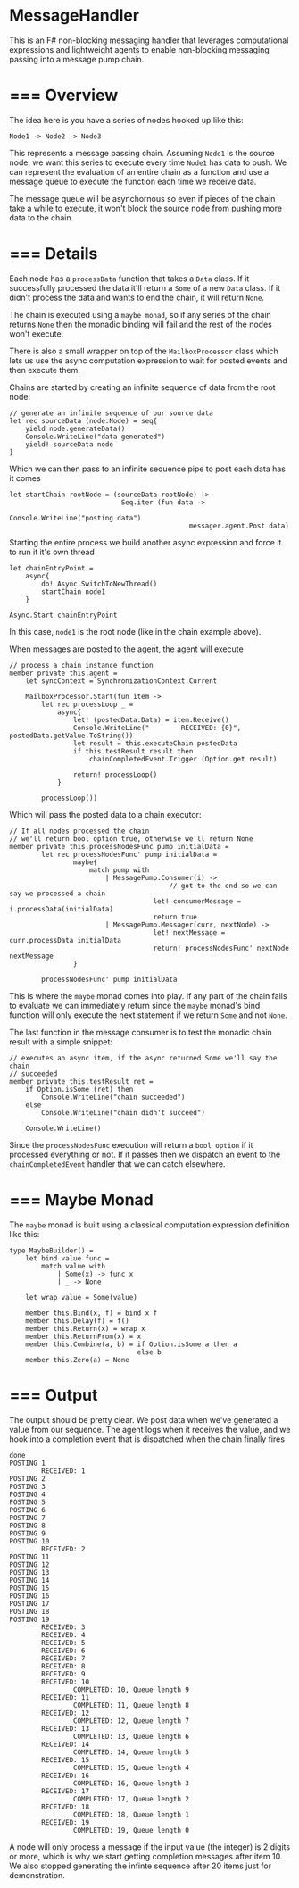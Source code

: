 MessageHandler
=============

This is an F# non-blocking messaging handler that leverages computational expressions and lightweight agents to enable non-blocking messaging passing into a message pump chain.


===
Overview
===

The idea here is you have a series of nodes hooked up like this:

```
Node1 -> Node2 -> Node3
```
   
This represents a message passing chain.  Assuming `Node1` is the source node, we want this series to execute every time `Node1` has data to push.  We can represent the evaluation of an entire chain as a function and use a message queue to execute the function each time we receive data. 

The message queue will be asynchornous so even if pieces of the chain take a while to execute, it won't block the 
source node from pushing more data to the chain.

===
Details
===

Each node has a `processData` function that takes a `Data` class. If it successfully processed the data it'll return a `Some` of a new `Data` class. If it didn't process the data and wants to end the chain, it will return `None`.  

The chain is executed using a `maybe monad`, so if any series of the chain returns `None` then the monadic binding will fail and the rest of the nodes won't execute.  

There is also a small wrapper on top of the `MailboxProcessor` class which lets us use the async computation expression to wait for posted events and then execute them.

Chains are started by creating an infinite sequence of data from the root node:

```
// generate an infinite sequence of our source data    
let rec sourceData (node:Node) = seq{
    yield node.generateData()
    Console.WriteLine("data generated")
    yield! sourceData node
} 
```

Which we can then pass to an infinite sequence pipe to post each data has it comes

```
let startChain rootNode = (sourceData rootNode) |> 
                            Seq.iter (fun data ->
                                             Console.WriteLine("posting data")
                                             messager.agent.Post data)
```

Starting the entire process we build another async expression and force it to run it it's own thread 

```
let chainEntryPoint = 
    async{
        do! Async.SwitchToNewThread()
        startChain node1
    }

Async.Start chainEntryPoint
```

In this case, `node1` is the root node (like in the chain example above).

When messages are posted to the agent, the agent will execute 

```
// process a chain instance function
member private this.agent = 
    let syncContext = SynchronizationContext.Current

    MailboxProcessor.Start(fun item -> 
        let rec processLoop _ = 
            async{
                let! (postedData:Data) = item.Receive()
                Console.WriteLine("        RECEIVED: {0}", postedData.getValue.ToString())
                let result = this.executeChain postedData
                if this.testResult result then
                    chainCompletedEvent.Trigger (Option.get result)
                        
                return! processLoop()
            }
                                
        processLoop())
```

Which will pass the posted data to a chain executor:

```
// If all nodes processed the chain
// we'll return bool option true, otherwise we'll return None
member private this.processNodesFunc pump initialData =   
        let rec processNodesFunc' pump initialData = 
                maybe{
                    match pump with 
                        | MessagePump.Consumer(i) -> 
                                        // got to the end so we can say we processed a chain
                                    let! consumerMessage = i.processData(initialData)
                                    return true
                        | MessagePump.Messager(curr, nextNode) -> 
                                    let! nextMessage = curr.processData initialData
                                    return! processNodesFunc' nextNode nextMessage
                }    
                                     
        processNodesFunc' pump initialData
```

This is where the `maybe` monad comes into play.  If any part of the chain fails to evaluate we can immediately return since the `maybe` monad's bind function will only execute the next statement if we return `Some` and not `None`.

The last function in the message consumer is to test the monadic chain result with a simple snippet:

```
// executes an async item, if the async returned Some we'll say the chain 
// succeeded
member private this.testResult ret = 
    if Option.isSome (ret) then 
        Console.WriteLine("chain succeeded")
    else
        Console.WriteLine("chain didn't succeed")

    Console.WriteLine()
```

Since the `processNodesFunc` execution will return a `bool option` if it processed everything or not. If it passes then we dispatch an event to the `chainCompletedEvent` handler that we can catch elsewhere.

===
Maybe Monad
===
                                                         
The `maybe` monad is built using a classical computation expression definition like this:

```
type MaybeBuilder() =
    let bind value func =
        match value with
            | Some(x) -> func x
            | _ -> None

    let wrap value = Some(value)

    member this.Bind(x, f) = bind x f
    member this.Delay(f) = f()
    member this.Return(x) = wrap x
    member this.ReturnFrom(x) = x
    member this.Combine(a, b) = if Option.isSome a then a
                                else b 
    member this.Zero(a) = None
```
    
===
Output
===

The output should be pretty clear. We post data when we've generated a value from our sequence. The agent logs when it receives the value, and we hook into a completion event that is dispatched when the chain finally fires

```
done
POSTING 1
        RECEIVED: 1
POSTING 2
POSTING 3
POSTING 4
POSTING 5
POSTING 6
POSTING 7
POSTING 8
POSTING 9
POSTING 10
        RECEIVED: 2
POSTING 11
POSTING 12
POSTING 13
POSTING 14
POSTING 15
POSTING 16
POSTING 17
POSTING 18
POSTING 19
        RECEIVED: 3
        RECEIVED: 4
        RECEIVED: 5
        RECEIVED: 6
        RECEIVED: 7
        RECEIVED: 8
        RECEIVED: 9
        RECEIVED: 10
                COMPLETED: 10, Queue length 9
        RECEIVED: 11
                COMPLETED: 11, Queue length 8
        RECEIVED: 12
                COMPLETED: 12, Queue length 7
        RECEIVED: 13
                COMPLETED: 13, Queue length 6
        RECEIVED: 14
                COMPLETED: 14, Queue length 5
        RECEIVED: 15
                COMPLETED: 15, Queue length 4
        RECEIVED: 16
                COMPLETED: 16, Queue length 3
        RECEIVED: 17
                COMPLETED: 17, Queue length 2
        RECEIVED: 18
                COMPLETED: 18, Queue length 1
        RECEIVED: 19
                COMPLETED: 19, Queue length 0
```

A node will only process a message if the input value (the integer) is 2 digits or more, which is why we start getting completion messages after item 10. We also stopped generating the infinte sequence after 20 items just for demonstration.